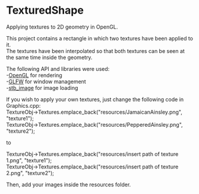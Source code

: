 # TexturedShape
Applying textures to 2D geometry in OpenGL.

This project contains a rectangle in which two textures have been applied to it.<br />
The textures have been interpolated so that both textures can be seen at the same time
inside the geometry.

The following API and libraries were used:<br />
-[OpenGL](https://www.opengl.org/) for rendering<br />
-[GLFW](https://www.glfw.org/) for window management<br />
-[stb_image](https://github.com/nothings/stb/blob/master/stb_image.h) for image loading<br />

If you wish to apply your own textures, just change the following code in Graphics.cpp:<br />
TextureObj->Textures.emplace_back("resources/JamaicanAinsley.png", "texture1");<br />
TextureObj->Textures.emplace_back("resources/PepperedAinsley.png", "texture2");

to

TextureObj->Textures.emplace_back("resources/insert path of texture 1.png", "texture1");<br />
TextureObj->Textures.emplace_back("resources/insert path of texture 2.png", "texture2");

Then, add your images inside the resources folder.

